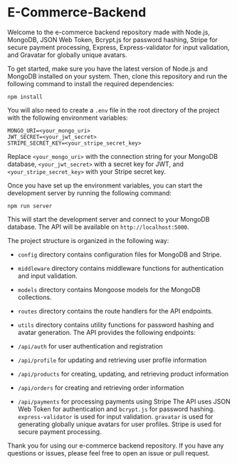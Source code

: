 # E-Commerce-Backend

Welcome to the e-commerce backend repository made with Node.js, MongoDB, JSON Web Token, Bcrypt.js for password hashing, Stripe for secure payment processing, Express, Express-validator for input validation, and Gravatar for globally unique avatars.

To get started, make sure you have the latest version of Node.js and MongoDB installed on your system. Then, clone this repository and run the following command to install the required dependencies:

```
npm install
```

You will also need to create a `.env` file in the root directory of the project with the following environment variables:

```
MONGO_URI=<your_mongo_uri>
JWT_SECRET=<your_jwt_secret>
STRIPE_SECRET_KEY=<your_stripe_secret_key>
```

Replace `<your_mongo_uri>` with the connection string for your MongoDB database, `<your_jwt_secret>` with a secret key for JWT, and `<your_stripe_secret_key>` with your Stripe secret key.

Once you have set up the environment variables, you can start the development server by running the following command:

```
npm run server
```

This will start the development server and connect to your MongoDB database. The API will be available on `http://localhost:5000`.

The project structure is organized in the following way:

- `config` directory contains configuration files for MongoDB and Stripe.
- `middleware` directory contains middleware functions for authentication and input validation.
- `models` directory contains Mongoose models for the MongoDB collections.
- `routes` directory contains the route handlers for the API endpoints.
- `utils` directory contains utility functions for password hashing and avatar generation.
The API provides the following endpoints:

- `/api/auth` for user authentication and registration
- `/api/profile` for updating and retrieving user profile information
- `/api/products` for creating, updating, and retrieving product information
- `/api/orders` for creating and retrieving order information
- `/api/payments` for processing payments using Stripe
The API uses JSON Web Token for authentication and `bcrypt.js` for password hashing. `express-validator` is used for input validation. `gravatar` is used for generating globally unique avatars for user profiles. Stripe is used for secure payment processing.

Thank you for using our e-commerce backend repository. If you have any questions or issues, please feel free to open an issue or pull request.
